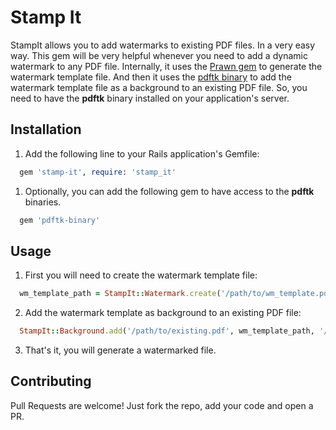 Stamp It
========

StampIt allows you to add watermarks to existing PDF files. In a very easy way. This gem will be very helpful whenever you need to add a dynamic watermark to any PDF file. Internally, it uses the [Prawn gem](https://github.com/prawnpdf/prawn) to generate the watermark template file. And then it uses the [pdftk binary](https://www.pdflabs.com/tools/pdftk-the-pdf-toolkit/) to add the watermark template file as a background to an existing PDF file. So, you need to have the **pdftk** binary installed on your application's server.

## Installation

1. Add the following line to your Rails application's Gemfile:

  ````ruby
    gem 'stamp-it', require: 'stamp_it'
  ````
  
1. Optionally, you can add the following gem to have access to the **pdftk** binaries.

  ````ruby
    gem 'pdftk-binary'
  ````

## Usage

1. First you will need to create the watermark template file:

  ````ruby
    wm_template_path = StampIt::Watermark.create('/path/to/wm_template.pdf', 'Message to add as a Watermark.')
  ````

2. Add the watermark template as background to an existing PDF file:

  ````ruby
    StampIt::Background.add('/path/to/existing.pdf', wm_template_path, '/path/to/watermarked.pdf')
  ````

3. That's it, you will generate a watermarked file.

## Contributing

Pull Requests are welcome! Just fork the repo, add your code and open a PR.
